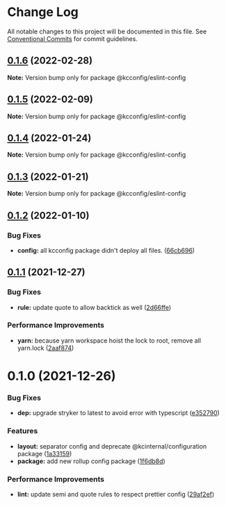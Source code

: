 # Change Log

All notable changes to this project will be documented in this file.
See [Conventional Commits](https://conventionalcommits.org) for commit guidelines.

## [0.1.6](https://github.com/kamontat/kcutils/compare/@kcconfig/eslint-config@0.1.5...@kcconfig/eslint-config@0.1.6) (2022-02-28)

**Note:** Version bump only for package @kcconfig/eslint-config





## [0.1.5](https://github.com/kamontat/kcutils/compare/@kcconfig/eslint-config@0.1.4...@kcconfig/eslint-config@0.1.5) (2022-02-09)

**Note:** Version bump only for package @kcconfig/eslint-config





## [0.1.4](https://github.com/kamontat/kcutils/compare/@kcconfig/eslint-config@0.1.3...@kcconfig/eslint-config@0.1.4) (2022-01-24)

**Note:** Version bump only for package @kcconfig/eslint-config





## [0.1.3](https://github.com/kamontat/kcutils/compare/@kcconfig/eslint-config@0.1.2...@kcconfig/eslint-config@0.1.3) (2022-01-21)

**Note:** Version bump only for package @kcconfig/eslint-config





## [0.1.2](https://github.com/kamontat/kcutils/compare/@kcconfig/eslint-config@0.1.1...@kcconfig/eslint-config@0.1.2) (2022-01-10)


### Bug Fixes

* **config:** all kcconfig package didn't deploy all files. ([66cb696](https://github.com/kamontat/kcutils/commit/66cb6968b0ad2917b53477dd5f9fec3fba97a5ff))





## [0.1.1](https://github.com/kamontat/kcutils/compare/@kcconfig/eslint-config@0.1.0...@kcconfig/eslint-config@0.1.1) (2021-12-27)


### Bug Fixes

* **rule:** update quote to allow backtick as well ([2d66ffe](https://github.com/kamontat/kcutils/commit/2d66ffec7b44988cce928039c797222515827b94))


### Performance Improvements

* **yarn:** because yarn workspace hoist the lock to root, remove all yarn.lock ([2aaf874](https://github.com/kamontat/kcutils/commit/2aaf87404c68f6b7f1ad8deb5984b5e00ba6085e))





# 0.1.0 (2021-12-26)


### Bug Fixes

* **dep:** upgrade stryker to latest to avoid error with typescript ([e352790](https://github.com/kamontat/kcutils/commit/e352790cccfdeeab8922ef9a9f899b91c6c657d7))


### Features

* **layout:** separator config and deprecate @kcinternal/configuration package ([1a33159](https://github.com/kamontat/kcutils/commit/1a3315969554ef2ee0c97734bfd7557fadc48ded))
* **package:** add new rollup config package ([1f6db8d](https://github.com/kamontat/kcutils/commit/1f6db8d228d6a4d8c6154754ac11386fdc34ad1f))


### Performance Improvements

* **lint:** update semi and quote rules to respect prettier config ([29af2ef](https://github.com/kamontat/kcutils/commit/29af2ef0f22dcd16e3743767f686fa53d4603ae2))
